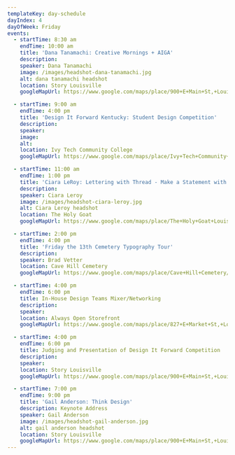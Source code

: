 ```yaml
---
templateKey: day-schedule
dayIndex: 4
dayOfWeek: Friday
events:
  - startTime: 8:30 am
    endTime: 10:00 am
    title: 'Dana Tanamachi: Creative Mornings + AIGA'
    description:
    speaker: Dana Tanamachi
    image: /images/headshot-dana-tanamachi.jpg
    alt: dana tanamachi headshot
    location: Story Louisville
    googleMapUrl: https://www.google.com/maps/place/900+E+Main+St,+Louisville,+KY+40206/@38.2541017,-85.7378052,17z/data=!3m1!4b1!4m5!3m4!1s0x886972db4be694c9:0x5714d0e59139e964!8m2!3d38.2540975!4d-85.7356165

  - startTime: 9:00 am
    endTime: 4:00 pm
    title: 'Design It Forward Kentucky: Student Design Competition'
    description:
    speaker:
    image:
    alt:
    location: Ivy Tech Community College
    googleMapUrl: https://www.google.com/maps/place/Ivy+Tech+Community+College/@38.2531489,-85.8690082,11z/data=!4m8!1m2!2m1!1sivy+tech!3m4!1s0x0:0x6c6d5c077768313b!8m2!3d38.3894371!4d-85.7628822

  - startTime: 11:00 am
    endTime: 1:00 pm
    title: 'Ciara LeRoy: Lettering with Thread - Make a Statement with Embroidery'
    description:
    speaker: Ciara Leroy
    image: /images/headshot-ciara-leroy.jpg
    alt: Ciara Leroy headshot
    location: The Holy Goat
    googleMapUrl: https://www.google.com/maps/place/The+Holy+Goat+Louisville/@38.2526172,-85.7426257,17z/data=!3m1!4b1!4m8!3m7!1s0x886972c5d2b58321:0x65f4ee2680a1f67d!5m2!4m1!1i2!8m2!3d38.252613!4d-85.740437

  - startTime: 2:00 pm
    endTime: 4:00 pm
    title: 'Friday the 13th Cemetery Typography Tour'
    description:
    speaker: Brad Vetter
    location: Cave Hill Cemetery
    googleMapUrl: https://www.google.com/maps/place/Cave+Hill+Cemetery/@38.2454051,-85.7170115,17z/data=!3m1!4b1!4m5!3m4!1s0x88697331b893bc8b:0xd96806c24a7f12cf!8m2!3d38.2454009!4d-85.7148228

  - startTime: 4:00 pm
    endTime: 6:00 pm
    title: In-House Design Teams Mixer/Networking
    description:
    speaker:
    location: Always Open Storefront
    googleMapUrl: https://www.google.com/maps/place/827+E+Market+St,+Louisville,+KY+40206/@38.2535377,-85.7389026,17z/data=!3m1!4b1!4m5!3m4!1s0x886972c4c43512af:0x4a596a5908153b94!8m2!3d38.2535335!4d-85.7367139

  - startTime: 4:00 pm
    endTime: 6:00 pm
    title: Judging and Presentation of Design It Forward Competition
    description:
    speaker:
    location: Story Louisville
    googleMapUrl: https://www.google.com/maps/place/900+E+Main+St,+Louisville,+KY+40206/@38.2541017,-85.7378052,17z/data=!3m1!4b1!4m5!3m4!1s0x886972db4be694c9:0x5714d0e59139e964!8m2!3d38.2540975!4d-85.7356165

  - startTime: 7:00 pm
    endTime: 9:00 pm
    title: 'Gail Anderson: Think Design'
    description: Keynote Address
    speaker: Gail Anderson
    image: /images/headshot-gail-anderson.jpg
    alt: gail anderson headshot
    location: Story Louisville
    googleMapUrl: https://www.google.com/maps/place/900+E+Main+St,+Louisville,+KY+40206/@38.2541017,-85.7378052,17z/data=!3m1!4b1!4m5!3m4!1s0x886972db4be694c9:0x5714d0e59139e964!8m2!3d38.2540975!4d-85.7356165
---
```


